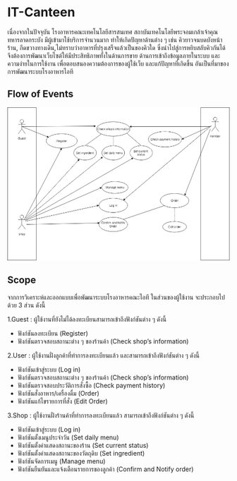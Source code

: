 # IT-Canteen

เนื่องจากในปัจจุบัน โรงอาหารคณะเทคโนโลยีสารสนเทศ สถาบันเทคโนโลยีพระจอมเกล้าเจ้าคุณทหารลาดกระบัง มีผู้เข้ามาใช้บริการจำนวนมาก ทำให้เกิดปัญหาด้านต่าง ๆ เช่น
คิวยาวจนบดบังหน้าร้าน, กีดขวางทางเดิน,ไม่ทราบว่าอาหารที่ปรุงเสร็จแล้วเป็นของคิวใด ซึ่งนำไปสู่การหยิบสลับคิวกันได้ จึงต้องการพัฒนาเว็บไซต์ให้มีประสิทธิภาพทั้งในด้านการขาย ด้านการเข้าถึงข้อมูลภายในระบบ และความง่ายในการใช้งาน เพื่อตอบสนองความต้องการของผู้ใช้เว็บ และแก้ปัญหาที่เกิดขึ้น อันเป็นที่มาของการพัฒนาระบบโรงอาหารไอที

## Flow of Events
![](Usecase.jpg)

## Scope

จากการวิเคราะห์และออกแบบเพื่อพัฒนาระบบโรงอาหารคณะไอที ในส่วนของผู้ใช้งาน จะประกอบไปด้วย 3 ส่วน ดังนี้

1.Guest : ผู้ใช้งานที่ยังไม่ได้ลงทะเบียนสามารถเข้าถึงฟังก์ชันต่าง ๆ ดังนี้
* ฟังก์ชันลงทะเบียน (Register)
* ฟังก์ชันตรวจสอบสถานะต่าง ๆ ของร้านค้า (Check shop’s information)

2.User : ผู้ใช้งานฝั่งลูกค้าที่ทำการลงทะเบียนแล้ว และสามารถเข้าถึงฟังก์ชันต่าง ๆ ดังนี้
* ฟังก์ชันเข้าสู่ระบบ (Log in)
* ฟังก์ชันตรวจสอบสถานะต่าง ๆ ของร้านค้า (Check shop’s information)
* ฟังก์ชันตรวจสอบประวัติการสั่งซื้อ (Check payment history)
* ฟังก์ชันสั่งอาหาร/เครื่องดื่ม (Order)
* ฟังก์ชันแก้ไขรายการที่สั่ง (Edit Order)

3.Shop : ผู้ใช้งานฝั่งร้านค้าที่ทำการลงทะเบียนแล้ว สามารถเข้าถึงฟังก์ชันต่าง ๆ ดังนี้
* ฟังก์ชันเข้าสู่ระบบ (Log in)
* ฟังก์ชันตั้งเมนูประจำวัน (Set daily menu)
* ฟังก์ชันตั้งค่าแสดงสถานะของร้าน (Set current status)
* ฟังก์ชันตั้งค่าแสดงสถานะของวัตถุดิบ (Set ingredient)
* ฟังก์ชันจัดการเมนู (Manage menu)
* ฟังก์ชันยืนยันและแจ้งเตือนรายการของลูกค้า (Confirm and
Notify order)

